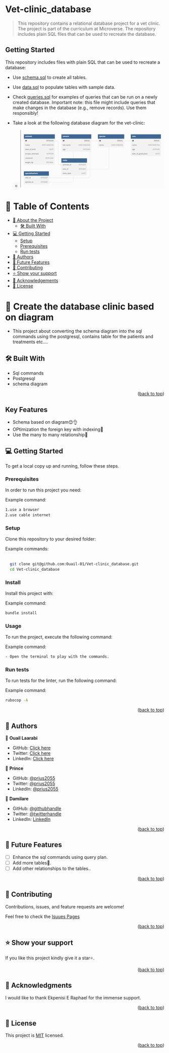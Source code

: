 # Vet-clinic_database

> This repository contains a relational database project for a vet clinic. The project is part of the curriculum at Microverse. The repository includes plain SQL files that can be used to recreate the database.

## Getting Started

This repository includes files with plain SQL that can be used to recreate a database:

- Use [schema.sql](./schema.sql) to create all tables.
- Use [data.sql](./data.sql) to populate tables with sample data.
- Check [queries.sql](./queries.sql) for examples of queries that can be run on a newly created database. Important note: this file might include queries that make changes in the database (e.g., remove records). Use them responsibly!

- Take a look at the following database diagram for the vet-clinic:
     -   <img src="./vet-clinic-diagram.png" alt="Vet-clinic diagram" />

<a name="readme-top"></a>

 <!-- TABLE OF CONTENTS -->

# 📗 Table of Contents

- [📖 About the Project](#about-project)
  - [🛠 Built With](#built-with)
- [💻 Getting Started](#getting-started)
  - [Setup](#setup)
  - [Prerequisites](#prerequisites)
  - [Run tests](#run-tests)
- [👥 Authors](#authors)
- [🔭 Future Features](#future-features)
- [🤝 Contributing](#contributing)
- [⭐️ Show your support](#support)
- [🙏 Acknowledgements](#acknowledgements)
- [📝 License](#license)

 <!-- PROJECT DESCRIPTION -->

# 📖 Create the database clinic based on diagram <a name="about-project"></a>

- This project about converting the schema diagram into the sql commands using the postgresql, contains table for the patients and treatments etc....

## 🛠 Built With <a name="built-with"></a>

- Sql commands
- Postgresql
- schema diagram

 <p align="right">(<a href="#readme-top">back to top</a>)</p>
 
 ## Key Features
 
 - Schema based on diagram😊👌
 - OPtimization the foreign key with indexing💯
 - Use the many to many relationship🚀
 
 <!-- GETTING STARTED -->
 
<!-- GETTING STARTED -->

## 💻 Getting Started <a name="getting-started"></a>

To get a local copy up and running, follow these steps.

### Prerequisites

In order to run this project you need:


Example command:

```sh
1.use a browser
2.use cable internet
```

### Setup

Clone this repository to your desired folder:


Example commands:

```sh
  
  git clone git@github.com:Ouail-01/Vet-clinic_database.git
  cd Vet-clinic_database


```

### Install

Install this project with:

Example command:

```sh
bundle install
```

### Usage

To run the project, execute the following command:


Example command:

```sh
- Open the terminal to play with the commands.
```

### Run tests

To run tests for the linter, run the following command:


Example command:

```sh
rubocop -A
```

 <p align="right">(<a href="#readme-top">back to top</a>)</p>
 
 ## 👥 Authors <a name="authors"></a>
 
 👤 **Ouail Laarabi**
 
 - GitHub: [Click here](https://github.com/Ouail-01?tab=overview&from=2023-01-01&to=2023-01-02)
 - Twitter: [Click here](https://twitter.com/Ouail_Laarabi)
 - LinkedIn: [Click here](https://www.linkedin.com/in/ouail-laarabi-53203b250/)
 
 👤 **Prince**
 
 - GitHub: [@prius2055](https://github.com/prius2055)
 - Twitter: [@prius2055](https://www.twitter.com/prius2055)
 - LinkedIn: [@prius2055](https://www.linkedin.com/prius2055)

👤 **Damilare**

- GitHub: [@githubhandle](https://github.com/bestbynature)
- Twitter: [@twitterhandle](https://twitter.com/Dammybest)
- LinkedIn: [LinkedIn](https://linkedin.com/in/damilareismailabestbynature/)
 
 <p align="right">(<a href="#readme-top">back to top</a>)</p>
 
 <!-- FUTURE FEATURES -->
 
 ## 🔭 Future Features <a name="future-features"></a>
 
 - [ ] Enhance the sql commands using query plan.
 - [ ] Add more tables💯.
 - [ ] Add other relationships to the tables..
 
 <p align="right">(<a href="#readme-top">back to top</a>)</p>
 
 <!-- CONTRIBUTING -->
 
 ## 🤝 Contributing <a name="contributing"></a>
 
 Contributions, issues, and feature requests are welcome!
 
 Feel free to check the [Isuues Pages](https://github.com/Ouail-01/Vet-clinic_database/issues)
 
 
 <p align="right">(<a href="#readme-top">back to top</a>)</p>
 
 <!-- SUPPORT -->
 
 ## ⭐️ Show your support <a name="support"></a>
 
 
 If you like this project kindly give it a star⭐️.
 
 <p align="right">(<a href="#readme-top">back to top</a>)</p>
 
 <!-- ACKNOWLEDGEMENTS -->
 
 ## 🙏 Acknowledgments <a name="acknowledgements"></a>
 
 
 I would like to thank Ekpenisi E Raphael for the immense support.
 
 <p align="right">(<a href="#readme-top">back to top</a>)</p>
 
 
 <!-- LICENSE -->
 
 ## 📝 License <a name="license"></a>
 
 This project is [MIT](https://github.com/Ouail-01/Vet-clinic_database/blob/dev/LICENSE) licensed.
  
 <p align="right">(<a href="#readme-top">back to top</a>)</p>
